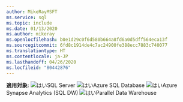 ```yaml
---
author: MikeRayMSFT
ms.service: sql
ms.topic: include
ms.date: 01/13/2020
ms.author: mikeray
ms.openlocfilehash: b0e1d29c0f6d580b664a8fd6a0d5dff564eca13f
ms.sourcegitcommit: 6fd8c1914de4c7ac24900fe388ecc7883c740077
ms.translationtype: HT
ms.contentlocale: ja-JP
ms.lasthandoff: 04/26/2020
ms.locfileid: "80442876"
---
```

<Token>**適用対象:** ![はい](media/yes-icon.png)SQL Server ![はい](media/yes-icon.png)Azure SQL Database ![はい](media/yes-icon.png)Azure Synapse Analytics (SQL DW) ![はい](media/yes-icon.png)Parallel Data Warehouse </Token> 
